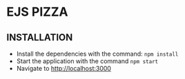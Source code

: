 # EJS PIZZA

## INSTALLATION
- Install the dependencies with the command: `npm install`
- Start the application with the command `npm start`
- Navigate to [http://localhost:3000](http://localhost:3000)
